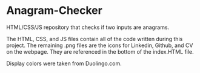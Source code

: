 # Anagram-Checker
HTML/CSS/JS repository that checks if two inputs are anagrams.

The HTML, CSS, and JS files contain all of the code written during this project.
The remaining .png files are the icons for Linkedin, Github, and CV on the webpage. 
  They are referenced in the bottom of the index.HTML file.

Display colors were taken from Duolingo.com.
